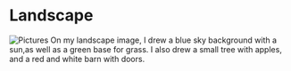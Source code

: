 # Landscape
![Pictures](/Lanscape.png)
On my landscape image, I drew a blue sky background with a sun,as well as a green base for grass. I also drew a small tree with apples, and a red and white barn with doors.